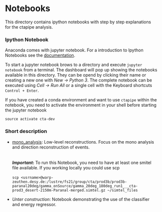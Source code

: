 # Notebooks

This directory contains ipython notebooks with step by step explanations for the ctapipe analysis.

### Ipython Notebook

Anaconda comes with jupyter notebook. For a introduction to Ipython Notebooks see the [documentation](http://jupyter-notebook.readthedocs.io/en/stable/notebook.html#).

To start a jupyter notebook brows to a directory and execute `jupyter notebook` from a terminal. The dashboard will pop up showing the notebooks available in this directory. They can be opend by clicking their name or creating a new one with *New -> Python 3*. The complete notebook can be executed using *Cell -> Run All* or a single cell with the Keyboard shortcuts `Control + Enter`.

If you have created a conda environment and want to use `ctapipe` within the notebook, you need to activate the environment in your shell before starting the jupyter notebook

`source activate cta-dev`


### Short description

- [mono_analysis](mono_analysis.ipynb): Low-level reconstructions. Focus on the mono analysis and direction reconstruction of events.<br><br>  
**_Important_:** To run this Notebook, you need to have at least one smitel file available. If you working locally you could use scp <br><br>
`scp <usrname>@warp-zeuthen.desy.de:/lustre/fs21/group/cta/prod3b/prod3b-paranal20deg/gamma_onSource/gamma_20deg_180deg_run1___cta-prod3_desert-2150m-Paranal-merged.simtel.gz ~/simtel_files`

- *Unter construction*: Notebook demonstrating the use of the classifier and energy regressor.